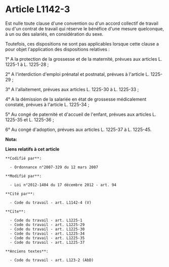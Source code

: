 # Article L1142-3

Est nulle toute clause d'une convention ou d'un accord collectif de travail ou d'un contrat de travail qui réserve le
bénéfice d'une mesure quelconque, à un ou des salariés, en considération du sexe.

Toutefois, ces dispositions ne sont pas applicables lorsque cette clause a pour objet l'application des dispositions
relatives : 

1° A la protection de la grossesse et de la maternité, prévues aux articles L. 1225-1 à L. 1225-28 ; 

2° A l'interdiction d'emploi prénatal et postnatal, prévues à l'article L. 1225-29 ; 

3° A l'allaitement, prévues aux articles L. 1225-30 à L. 1225-33 ; 

4° A la démission de la salariée en état de grossesse médicalement constaté, prévues à l'article L. 1225-34 ; 

5° Au congé de paternité et d'accueil de l'enfant, prévues aux articles L. 1225-35 et L. 1225-36 ; 

6° Au congé d'adoption, prévues aux articles L. 1225-37 à L. 1225-45.

**Nota:**



**Liens relatifs à cet article**

	**Codifié par**:

	  - Ordonnance n°2007-329 du 12 mars 2007

	**Modifié par**:

	  - Loi n°2012-1404 du 17 décembre 2012 - art. 94

	**Cité par**:

	  - Code du travail - art. L1142-4 (V)

	**Cite**:

	  - Code du travail - art. L1225-1
	  - Code du travail - art. L1225-29
	  - Code du travail - art. L1225-30
	  - Code du travail - art. L1225-34
	  - Code du travail - art. L1225-35
	  - Code du travail - art. L1225-37

	**Anciens textes**:

	  - Code du travail - art. L123-2 (AbD)
